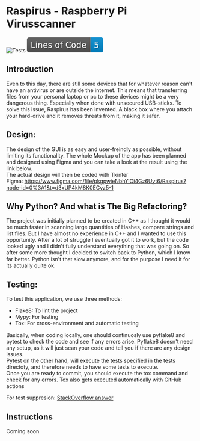 # Raspirus - Raspberry Pi Virusscanner
![Tests](https://github.com/Benji377/Raspirus/actions/workflows/tests.yml/badge.svg)
![LineCounter](.github/lcounter.svg)


## Introduction
Even to this day, there are still some devices that for whatever reason can't have an antivirus or are outside the internet. 
This means that transferring files from your personal laptop or pc to these devices might be a very dangerous thing. Especially
when done with unsecured USB-sticks. To solve this issue, Raspirus has been invented. A black box where you attach your hard-drive
and it removes threats from it, making it safer.

## Design:
The design of the GUI is as easy and user-freindly as possible, without limiting its functionality. The whole Mockup of the app
has been planned and designed using Figma and you can take a look at the result using the link below.\
The actual design will then be coded with Tkinter \
Figma: https://www.figma.com/file/pkgpwieNbhYiOi4Gz6Uyt6/Raspirus?node-id=0%3A1&t=d3xUP4kM8K0ECvz5-1

## Why Python? And what is The Big Refactoring?
The project was initially planned to be created in C++ as I thought it would be much faster in scanning large quantities of Hashes, compare strings and list files. 
But I have almost no experience in C++ and I wanted to use this opportunity. 
After a lot of struggle I eventually got it to work, but the code looked ugly and I didn't fully understand everything that was going on.
So after some more thought I decided to switch back to Python, which I know far better.
Python isn't that slow anymore, and for the purpose I need it for its actually quite ok.

## Testing:
To test this application, we use three methods:
- Flake8: To lint the project
- Mypy: For testing
- Tox: For cross-environment and automatic testing

Basically, when coding locally, one should continuosly use pyflake8 and pytest to check the code and see if any errors arise. Pyflake8 doesn't need any setup, as it will just scan your code and tell you if there are any design issues. \
Pytest on the other hand, will execute the tests specified in the tests directoty, and therefore needs to have some tests to execute. \
Once you are ready to commit, you should execute the tox command and check for any errors. Tox also gets executed automatically with GitHub actions

For test suppresion: [StackOverflow answer](https://stackoverflow.com/a/73582480)

## Instructions
Coming soon
